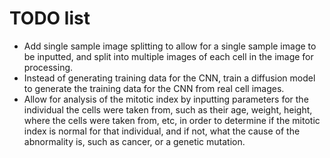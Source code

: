 # TODO list

- Add single sample image splitting to allow for a single sample image to be inputted, and split into multiple images of each cell in the image for processing.
- Instead of generating training data for the CNN, train a diffusion model to generate the training data for the CNN from real cell images.
- Allow for analysis of the mitotic index by inputting parameters for the individual the cells were taken from, such as their age, weight, height, where the cells were taken from, etc, in order to determine if the mitotic index is normal for that individual, and if not, what the cause of the abnormality is, such as cancer, or a genetic mutation.

